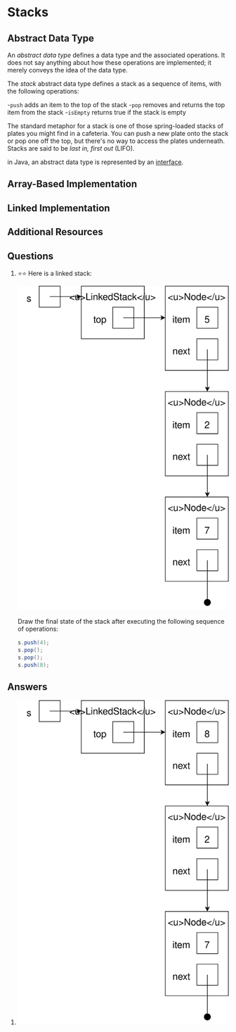 # Stacks

## Abstract Data Type

An *abstract data type* defines a data type and the associated operations. It does not say anything about how these operations are implemented; it merely conveys the idea of the data type.

The *stack* abstract data type defines a stack as a sequence of items, with the following operations:

-`push` adds an item to the top of the stack
-`pop` removes and returns the top item from the stack
-`isEmpty` returns true if the stack is empty

The standard metaphor for a stack is one of those spring-loaded stacks of plates you might find in a cafeteria. You can push a new plate onto the stack or pop one off the top, but there's no way to access the plates underneath. Stacks are said to be *last in, first out* (LIFO).

in Java, an abstract data type is represented by an [interface](../oop/interfaces.md).

## Array-Based Implementation
## Linked Implementation
## Additional Resources
## Questions
1. :star::star: Here is a linked stack:

    ![s is a linked stack containing, from top to bottom, 5, 2, 7](linked_stack_example.svg)
    
    Draw the final state of the stack after executing the following sequence of operations:
    ```java
    s.push(4);
    s.pop();
    s.pop();
    s.push(8);
    ```
## Answers
1.
    ![s is a linked stack containing, from top to bottom, 8, 2, 7](linked_stack_after.svg)
    

